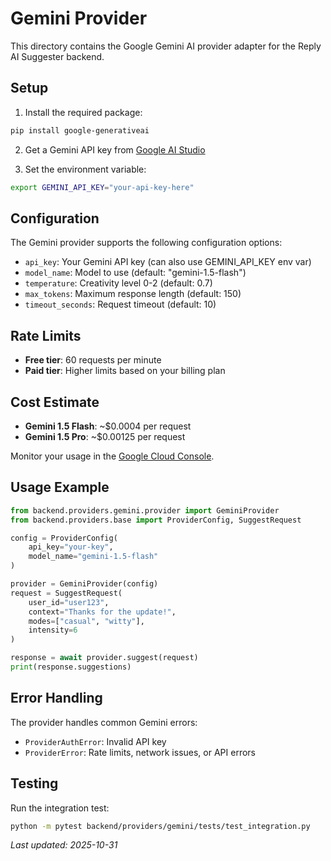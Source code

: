 # Gemini Provider

This directory contains the Google Gemini AI provider adapter for the Reply AI Suggester backend.

## Setup

1. Install the required package:
```bash
pip install google-generativeai
```

2. Get a Gemini API key from [Google AI Studio](https://makersuite.google.com/app/apikey)

3. Set the environment variable:
```bash
export GEMINI_API_KEY="your-api-key-here"
```

## Configuration

The Gemini provider supports the following configuration options:

- `api_key`: Your Gemini API key (can also use GEMINI_API_KEY env var)
- `model_name`: Model to use (default: "gemini-1.5-flash")
- `temperature`: Creativity level 0-2 (default: 0.7)
- `max_tokens`: Maximum response length (default: 150)
- `timeout_seconds`: Request timeout (default: 10)

## Rate Limits

- **Free tier**: 60 requests per minute
- **Paid tier**: Higher limits based on your billing plan

## Cost Estimate

- **Gemini 1.5 Flash**: ~$0.0004 per request
- **Gemini 1.5 Pro**: ~$0.00125 per request

Monitor your usage in the [Google Cloud Console](https://console.cloud.google.com/).

## Usage Example

```python
from backend.providers.gemini.provider import GeminiProvider
from backend.providers.base import ProviderConfig, SuggestRequest

config = ProviderConfig(
    api_key="your-key",
    model_name="gemini-1.5-flash"
)

provider = GeminiProvider(config)
request = SuggestRequest(
    user_id="user123",
    context="Thanks for the update!",
    modes=["casual", "witty"],
    intensity=6
)

response = await provider.suggest(request)
print(response.suggestions)
```

## Error Handling

The provider handles common Gemini errors:
- `ProviderAuthError`: Invalid API key
- `ProviderError`: Rate limits, network issues, or API errors

## Testing

Run the integration test:
```bash
python -m pytest backend/providers/gemini/tests/test_integration.py
```

*Last updated: 2025-10-31*
